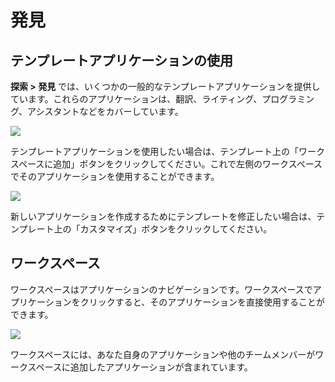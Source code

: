 # 発見

## テンプレートアプリケーションの使用

**探索 > 発見** では、いくつかの一般的なテンプレートアプリケーションを提供しています。これらのアプリケーションは、翻訳、ライティング、プログラミング、アシスタントなどをカバーしています。

![](https://assets-docs.dify.ai/dify-enterprise-mintlify/jp/workspace/0e031be438f3099fdb1680ccc9799a6d.jpeg)

テンプレートアプリケーションを使用したい場合は、テンプレート上の「ワークスペースに追加」ボタンをクリックしてください。これで左側のワークスペースでそのアプリケーションを使用することができます。

![](https://assets-docs.dify.ai/dify-enterprise-mintlify/jp/workspace/01216f0ccbd56855c41eddce194cbf48.jpeg)

新しいアプリケーションを作成するためにテンプレートを修正したい場合は、テンプレート上の「カスタマイズ」ボタンをクリックしてください。

## ワークスペース

ワークスペースはアプリケーションのナビゲーションです。ワークスペースでアプリケーションをクリックすると、そのアプリケーションを直接使用することができます。

![](https://assets-docs.dify.ai/dify-enterprise-mintlify/jp/workspace/aa95de9ca884480c7c52a6ee7239de1d.jpeg)

ワークスペースには、あなた自身のアプリケーションや他のチームメンバーがワークスペースに追加したアプリケーションが含まれています。
